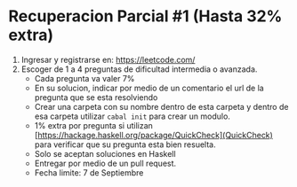 # Recuperacion Parcial #1 (Hasta 32% extra)

1. Ingresar y registrarse en: https://leetcode.com/
2. Escoger de 1 a 4 preguntas de dificultad intermedia o avanzada.
    - Cada pregunta va valer 7%
    - En su solucion, indicar por medio de un     comentario el url de la pregunta que se esta resolviendo
    - Crear una carpeta con su nombre dentro de esta carpeta y dentro de esa carpeta utilizar `cabal init` para crear un modulo.
    - 1% extra por pregunta si utilizan [https://hackage.haskell.org/package/QuickCheck](QuickCheck) para verificar que su pregunta esta bien resuelta.
    - Solo se aceptan soluciones en Haskell
    - Entregar por medio de un pull request.
    - Fecha limite: 7 de Septiembre
